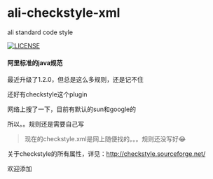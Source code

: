 # ali-checkstyle-xml
ali standard code style

[![LICENSE](https://img.shields.io/badge/license-Anti%20996-blue.svg)](https://github.com/996icu/996.ICU/blob/master/LICENSE)

#### 阿里标准的java规范

最近升级了1.2.0，但总是这么多规则，还是记不住

还好有checkstyle这个plugin

网络上搜了一下，目前有默认的sun和google的

所以。。规则还是需要自己写

> 现在的checkstyle.xml是网上随便找的。。。规则还没写好😂

关于checkstyle的所有属性，详见：http://checkstyle.sourceforge.net/

欢迎添加
